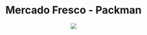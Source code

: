 <h1 align="center">Mercado Fresco - Packman</h1>

<p align="center">
  <a href="https://github.com/marcoglnd/mercado-fresco-packmain/actions/workflows/test.yml">
    <img src="https://github.com/marcoglnd/mercado-fresco-packmain/actions/workflows/test.yml/badge.svg">
  </a>
</p>
